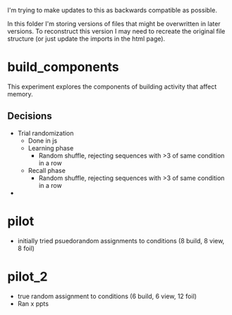 

I'm trying to make updates to this as backwards compatible as possible.

In this folder I'm storing versions of files that might be overwritten in later versions. To reconstruct this version I may need to recreate the original file structure (or just update the imports in the html page).














# build_components

This experiment explores the components of building activity that affect memory.

## Decisions
- Trial randomization
  - Done in js
  - Learning phase
    - Random shuffle, rejecting sequences with >3 of same condition in a row
  - Recall phase
    - Random shuffle, rejecting sequences with >3 of same condition in a row
- 

# pilot
- initially tried psuedorandom assignments to conditions (8 build, 8 view, 8 foil)

# pilot_2
- true random assignment to conditions (6 build, 6 view, 12 foil)
- Ran x ppts